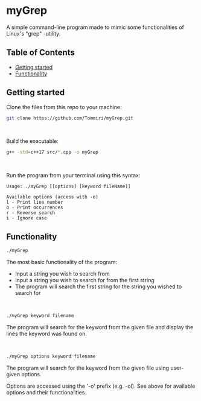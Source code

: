 # myGrep

A simple command-line program made to mimic some functionalities of Linux's "grep" -utility.

## Table of Contents

* [Getting started](#getting-started)
* [Functionality](#functionality)

## Getting started

<a name="getting-started"></a>

Clone the files from this repo to your machine:

```bash
git clone https://github.com/Tommiri/myGrep.git
```

<br>

Build the executable:

```bash
g++ -std=c++17 src/*.cpp -o myGrep
```

<br>

Run the program from your terminal using this syntax:

```
Usage: ./myGrep [[options] [keyword fileName]]

Available options (access with -o)
l - Print line number
o - Print occurrences
r - Reverse search
i - Ignore case
```

## Functionality

<a name="functionality"></a>

```bash
./myGrep
```

The most basic functionality of the program:

* Input a string you wish to search from
* Input a string you wish to search for from the first string
* The program will search the first string for the string you wished to search for

<br>

```bash
./myGrep keyword filename
```

The program will search for the keyword from the given file and display the lines the keyword was found on.

<br>

```bash
./myGrep options keyword filename
```

The program will search for the keyword from the given file using user-given options.

Options are accessed using the '-o' prefix (e.g. -ol). See above for available options and their functionalities.
